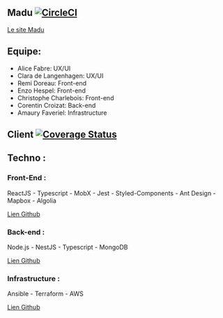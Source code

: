 ## Madu [![CircleCI](https://circleci.com/gh/ayshiff/madu_gr_4/tree/develop.svg?style=svg)](https://circleci.com/gh/ayshiff/madu_gr_4/tree/master)

[Le site Madu](http://madu.mrfvrl.fr)

## Equipe:
- Alice Fabre: UX/UI
- Clara de Langenhagen: UX/UI
- Remi Doreau: Front-end
- Enzo Hespel: Front-end
- Christophe Charlebois: Front-end
- Corentin Croizat: Back-end
- Amaury Faveriel: Infrastructure

## Client [![Coverage Status](https://coveralls.io/repos/github/ayshiff/madu_gr_4/badge.svg?branch=develop)](https://coveralls.io/github/ayshiff/madu_gr_4?branch=develop)

## Techno :

### Front-End :

ReactJS - Typescript - MobX - Jest - Styled-Components - Ant Design - Mapbox - Algolia


[Lien Github](https://github.com/ayshiff/madu_gr_4/tree/develop/client)



### Back-end : 

Node.js - NestJS - Typescript - MongoDB


[Lien Github](https://github.com/ayshiff/madu_gr_4/tree/develop/back-end)


### Infrastructure :

Ansible - Terraform - AWS


[Lien Github](https://github.com/ayshiff/madu_gr_4/tree/develop/.cloud)
